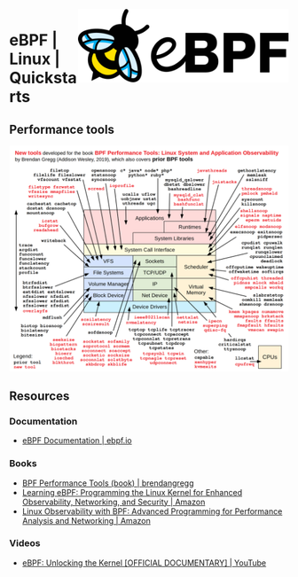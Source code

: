 <img src="assets/EBPF_logo.png" alt="eBPF logo" style="width: 380px;" align="right">

# eBPF | Linux | Quickstarts

## Performance tools
![](./assets/bpf_performance_tools_book.png)

## Resources
### Documentation
- [eBPF Documentation | ebpf.io](https://ebpf.io/what-is-ebpf/)
### Books
- [BPF Performance Tools (book) | brendangregg](https://www.brendangregg.com/bpf-performance-tools-book.html)
- [Learning eBPF: Programming the Linux Kernel for Enhanced Observability, Networking, and Security | Amazon](https://www.amazon.ca/Learning-eBPF-Programming-Observability-Networking/dp/1098135121/)
- [Linux Observability with BPF: Advanced Programming for Performance Analysis and Networking | Amazon](https://www.amazon.ca/Linux-Observability-BPF-Programming-Performance/dp/1492050202/)
### Videos
- [eBPF: Unlocking the Kernel [OFFICIAL DOCUMENTARY] | YouTube](https://www.youtube.com/watch?v=Wb_vD3XZYOA)
